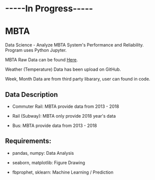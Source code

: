 # -----In Progress-----

# MBTA
Data Science - Analyze MBTA System's Performance and Reliability. Program uses Python Jupyter.

MBTA Raw Data can be found [Here](http://mbtabackontrack.com/performance/index.html#/download).</br>

Weather (Temperature) Data has been upload on GitHub.</br>

Week, Month Data are from third party libarary, user can found in code.</br>

## Data Description
* Commuter Rail: MBTA provide data from 2013 - 2018

* Rail (Subway): MBTA only provide 2018 year's data

* Bus: MBTA provide data from 2013 - 2018

## Requirements:

* pandas, numpy: Data Analysis

* seaborn, matplotlib: Figure Drawing

* fbprophet, sklearn: Machine Learning / Prediction
